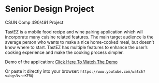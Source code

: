 # Senior Design Project
CSUN Comp 490/491 Project

TastEZ is a mobile food recipe and wine pairing application which will incorporate many cuisine related features. The main target audience is the average person who wants to make a nice home-cooked meal, but doesn’t know where to start. TastEZ has multiple features to enhance the user’s cooking experience and make the cooking process simpler.

Demo of the application: [Click Here To Watch The Demo](https://www.youtube.com/watch?v=bgs3sreKEBQ)

Or paste it directly into your browser: `https://www.youtube.com/watch?v=bgs3sreKEBQ`
